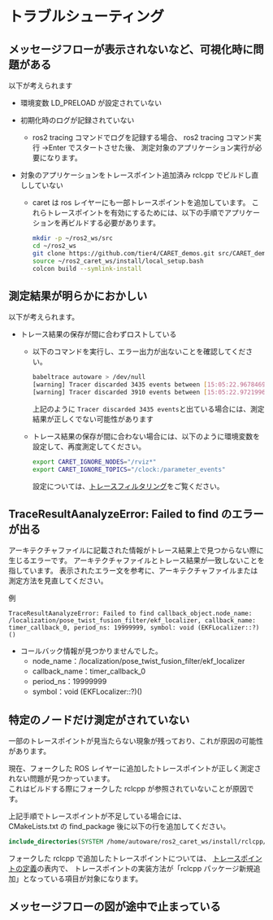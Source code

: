 # トラブルシューティング

## メッセージフローが表示されないなど、可視化時に問題がある

以下が考えられます

- 環境変数 LD_PRELOAD が設定されていない

- 初期化時のログが記録されていない

  - ros2 tracing コマンドでログを記録する場合、
    ros2 tracing コマンド実行 →Enter でスタートさせた後、
    測定対象のアプリケーション実行が必要になります。

- 対象のアプリケーションをトレースポイント追加済み rclcpp でビルドし直ししていない

  - caret は ros レイヤーにも一部トレースポイントを追加しています。
    これらトレースポイントを有効にするためには、以下の手順でアプリケーションを再ビルドする必要があります。

    ```bash
    mkdir -p ~/ros2_ws/src
    cd ~/ros2_ws
    git clone https://github.com/tier4/CARET_demos.git src/CARET_demos --recursive
    source ~/ros2_caret_ws/install/local_setup.bash
    colcon build --symlink-install
    ```

## 測定結果が明らかにおかしい

以下が考えられます。

- トレース結果の保存が間に合わずロストしている

  - 以下のコマンドを実行し、エラー出力が出ないことを確認してください。

    ```bash
    babeltrace autoware > /dev/null
    [warning] Tracer discarded 3435 events between [15:05:22.967846940] and [15:05:23.025356129] in trace UUID 236d978f8bde4cbc9460b0f4e008081, at path: "autoware/ust/uid/1000/64-bit", within stream id 0, at relative path: "ros2_12". You should consider recording a new trace with larger buffers or with fewer events enabled.
    [warning] Tracer discarded 3910 events between [15:05:22.972199681] and [15:05:23.024463592] in trace UUID 236d978f8bde4cbc9460b0f4e008081, at path: "autoware/ust/uid/1000/64-bit", within stream id 0, at relative path: "ros2_6". You should consider recording a new trace with larger buffers or with fewer events enabled.
    ```

    上記のように `Tracer discarded 3435 events`と出ている場合には、測定結果が正しくでない可能性があります

  - トレース結果の保存が間に合わない場合には、以下のように環境変数を設定して、再度測定してください。

    ```bash
    export CARET_IGNORE_NODES="/rviz*"
    export CARET_IGNORE_TOPICS="/clock:/parameter_events"
    ```

    設定については、[トレースフィルタリング](./trace_filtering.md)をご覧ください。

## TraceResultAanalyzeError: Failed to find のエラーが出る

アーキテクチャファイルに記載された情報がトレース結果上で見つからない際に生じるエラーです。
アーキテクチャファイルとトレース結果が一致しないことを指しています。
表示されたエラー文を参考に、アーキテクチャファイルまたは測定方法を見直してください。

例

```text
TraceResultAanalyzeError: Failed to find callback_object.node_name: /localization/pose_twist_fusion_filter/ekf_localizer, callback_name: timer_callback_0, period_ns: 19999999, symbol: void (EKFLocalizer::?)()
```

- コールバック情報が見つかりませんでした。
  - node_name：/localization/pose_twist_fusion_filter/ekf_localizer
  - callback_name：timer_callback_0
  - period_ns：19999999
  - symbol：void (EKFLocalizer::?)()

## 特定のノードだけ測定がされていない

一部のトレースポイントが見当たらない現象が残っており、これが原因の可能性があります。

現在、フォークした ROS レイヤーに追加したトレースポイントが正しく測定されない問題が見つかっています。  
これはビルドする際にフォークした rclcpp が参照されていないことが原因です。

上記手順でトレースポイントが不足している場合には、  
CMakeLists.txt の find_package 後に以下の行を追加してください。

```cmake
include_directories(SYSTEM /home/autoware/ros2_caret_ws/install/rclcpp/include)
```

フォークした rclcpp で追加したトレースポイントについては、 [トレースポイントの定義](../design/supported_tracepoints.md)の表内で、
トレースポイントの実装方法が「rclcpp パッケージ新規追加」となっている項目が対象になります。

## メッセージフローの図が途中で止まっている
